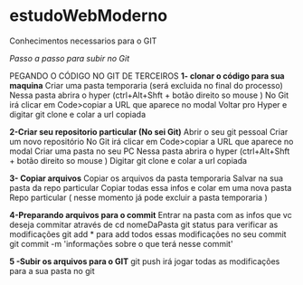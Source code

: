 # estudoWebModerno
Conhecimentos necessarios para o GIT

*Passo a passo para subir no Git*

PEGANDO O CÓDIGO NO GIT DE TERCEIROS
**1- clonar o código para sua maquina**
Criar uma pasta temporaria (será excluida no final do processo)
Nessa pasta abrira o hyper (ctrl+Alt+Shft + botão direito so mouse )
No Git irá clicar em Code>copiar a URL que aparece no modal 
Voltar pro Hyper e digitar git clone e colar a url copiada

**2-Criar seu repositorio particular (No sei Git)**
Abrir o seu git pessoal
Criar um novo repositório 
No Git irá clicar em Code>copiar a URL que aparece no modal 
Criar uma pasta no seu PC 
Nessa pasta abrira o hyper (ctrl+Alt+Shft + botão direito so mouse )
Digitar git clone e colar a url copiada 

**3- Copiar arquivos**
Copiar os arquivos da pasta temporaria 
Salvar na sua pasta da repo particular 
Copiar todas essa infos e colar em uma nova pasta Repo particular ( nesse momento já pode excluir a pasta temporaria )



**4-Preparando arquivos para o commit**
Entrar na pasta com as infos que vc deseja commitar através de cd nomeDaPasta 
git status para verificar as modificações 
git add * para add todos essas modificações no seu commit
git commit -m 'informações sobre o que terá nesse commit'

**5 -Subir os arquivos para o GIT**
git push irá jogar todas as modificações para a sua pasta no git



